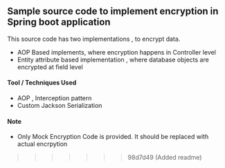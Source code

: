 ## Sample source code to implement encryption in Spring boot application

This source code has two implementations , to encrypt data.
- AOP Based implements, where encryption happens in Controller level
- Entity attribute based implementation , where database objects are encrypted at field level

#### Tool / Techniques Used
- AOP , Interception pattern
- Custom Jackson Serialization

#### Note
- Only Mock Encryption Code is provided. It should be replaced with actual encrpytion
>>>>>>> 98d7d49 (Added readme)
